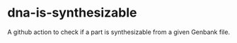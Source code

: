 # dna-is-synthesizable

A github action to check if a part is synthesizable from a given Genbank file.
